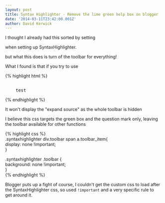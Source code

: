 ```yaml
---
layout: post
title: Syntax Highlighter - Remove the lime green help box on blogger
date: '2014-03-11T23:42:00.001Z'
author: David Kerwick
---
```


I thought I already had this sorted by setting  

when setting up SyntaxHighlighter.  

but what this does is turn of the toolbar for everything!  

What I found is that if you try to use  

{% highlight html %}   
<pre class="brush: plain; collapse: true">          
	test  
</pre>  
{% endhighlight %}

It won't display the "expand source" as the whole toolbar is hidden  

I believe this css targets the green box and the question mark only, leaving the toolbar available for other functions  

{% highlight css %}    
.syntaxhighlighter div.toolbar span a.toolbar_item{  
	display: none !important;  
}  

.syntaxhighlighter .toolbar {  
	background: none !important;  
}  
{% endhighlight %}

Blogger puts up a fight of course, I couldn't get the custom css to load after the SyntaxHighlighter css, so used `!important` and a very specific rule to get around it.
